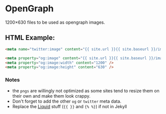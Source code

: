 # OpenGraph

1200×630 files to be used as opengraph images.

## HTML Example:

```html
<meta name="twitter:image" content="{{ site.url }}{{ site.baseurl }}/images/opengraph-pogodev.png" />

<meta property="og:image" content="{{ site.url }}{{ site.baseurl }}/images/opengraph-pogodev.png" />
<meta property="og:image:width" content="1200" />
<meta property="og:image:height" content="630" />
```

### Notes

* the `pngs` are willingly not optimized as some sites tend to resize them on their own and make them look crappy.
* Don't forget to add the other `og` or `twitter` meta data.
* Replace the [Liquid](https://shopify.github.io/liquid/) stuff (`{{ }}` and `{% %}`) if not in Jekyll
